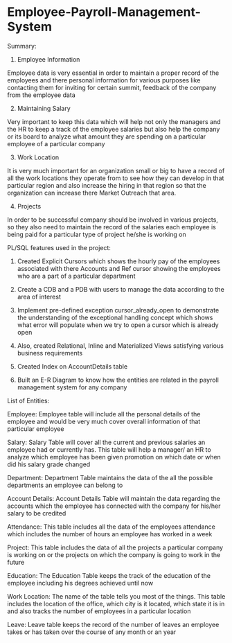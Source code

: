 # Employee-Payroll-Management-System
Summary:
1.	Employee Information

Employee data is very essential in order to maintain a proper record of the employees and there personal information for various purposes like contacting them for inviting for certain summit, feedback of the company from the employee data

2.	Maintaining Salary

Very important to keep this data which will help not only the managers and the HR to keep a track of the employee salaries but also help the company or its board to analyze what amount they are spending on a particular employee of a particular company

3.	Work Location

It is very much important for an organization small or big to have a record of all the work locations they operate from to see how they can develop in that particular region and also increase the hiring in that region so that the organization can increase there Market Outreach that area.

4.	Projects

In order to be successful company should be involved in various projects, so they also need to maintain the record of the salaries each employee is being paid for a particular type of project he/she is working on

PL/SQL features used in the project:
1.	Created Explicit Cursors which shows the hourly pay of the employees associated with there Accounts and Ref cursor showing the employees who are a part of a particular department

2.	Create a CDB and a PDB with users to manage the data according to the area of interest

3.	Implement pre-defined exception cursor_already_open to demonstrate the understanding of the exceptional handling concept which shows what error will populate when we try to open a cursor which is already open

4.	Also, created Relational, Inline and Materialized Views satisfying various business requirements

5.	Created Index on AccountDetails table

6.	Built an E-R Diagram to know how the entities are related in the payroll management system for any company
 
List of Entities:

Employee:
Employee table will include all the personal details of the employee and would be very much cover overall information of that particular employee

Salary:
Salary Table will cover all the current and previous salaries an employee had or currently has. This table will help a manager/ an HR to analyze which employee has been given promotion on which date or when did his salary grade changed

Department:
Department Table maintains the data of the all the possible departments an employee can belong to

Account Details:
Account Details Table will maintain the data regarding the accounts which the employee has connected with the company for his/her salary to be credited

Attendance:
This table includes all the data of the employees attendance which includes the number of hours an employee has worked in a week

Project:
This table includes the data of all the projects a particular company is working on or the projects on which the company is going to work in the future

Education:
The Education Table keeps the track of the education of the employee including his degrees achieved until now

Work Location:
The name of the table tells you most of the things. This table includes the location of the office, which city is it located, which state it is in and also tracks the number of employees in a particular location

Leave:
Leave table keeps the record of the number of leaves an employee takes or has taken over the course of any month or an year


